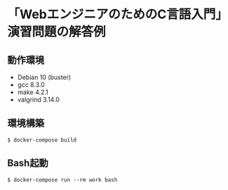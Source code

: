# 「WebエンジニアのためのC言語入門」演習問題の解答例

## 動作環境

- Debian 10 (buster)
- gcc 8.3.0
- make 4.2.1
- valgrind 3.14.0

## 環境構築

```
$ docker-compose build
```

## Bash起動

```
$ docker-compose run --rm work bash
```
